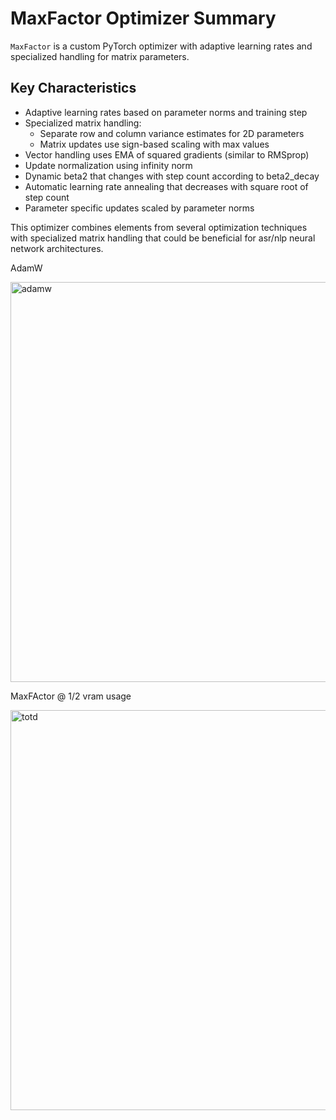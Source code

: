 # MaxFactor Optimizer Summary

`MaxFactor` is a custom PyTorch optimizer with adaptive learning rates and specialized handling for matrix parameters.

## Key Characteristics
- Adaptive learning rates based on parameter norms and training step
- Specialized matrix handling:
  - Separate row and column variance estimates for 2D parameters
  - Matrix updates use sign-based scaling with max values
- Vector handling uses EMA of squared gradients (similar to RMSprop)
- Update normalization using infinity norm
- Dynamic beta2 that changes with step count according to beta2_decay
- Automatic learning rate annealing that decreases with square root of step count
- Parameter specific updates scaled by parameter norms

This optimizer combines elements from several optimization techniques with specialized matrix handling that could be beneficial for asr/nlp neural network architectures.

AdamW

<img width="640" alt="adamw" src="https://github.com/user-attachments/assets/068e4b2a-b0f3-47f1-8c28-21d2b6b968d3" />

MaxFActor @ 1/2 vram usage

<img width="640" alt="totd" src="https://github.com/user-attachments/assets/f2bb09ea-566c-430e-bd09-0797af37a855" />


